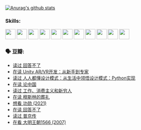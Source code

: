 
[![Anurag's github stats](https://github-readme-stats.vercel.app/api?username=w940853815)](https://github.com/anuraghazra/github-readme-stats)

### Skills:

<code><img height="32" src="https://cdn.jsdelivr.net/npm/simple-icons@v5/icons/python.svg"></code>
<code><img height="32" src="https://cdn.jsdelivr.net/npm/simple-icons@v5/icons/javascript.svg"></code>
<code><img height="32" src="https://cdn.jsdelivr.net/npm/simple-icons@v5/icons/django.svg"></code>
<code><img height="32" src="https://cdn.jsdelivr.net/npm/simple-icons@v5/icons/flask.svg"></code>
<code><img height="32" src="https://cdn.jsdelivr.net/npm/simple-icons@v5/icons/vuetify.svg"></code>
<code><img height="32" src="https://cdn.jsdelivr.net/npm/simple-icons@v5/icons/git.svg"></code>
<code><img height="32" src="https://cdn.jsdelivr.net/npm/simple-icons@v5/icons/docker.svg"></code>
<code><img height="32" src="https://cdn.jsdelivr.net/npm/simple-icons@v5/icons/postgresql.svg"></code>
<code><img height="32" src="https://cdn.jsdelivr.net/npm/simple-icons@v5/icons/elasticsearch.svg"></code>
<code><img height="32" src="https://cdn.jsdelivr.net/npm/simple-icons@v5/icons/macos.svg"></code>
<code><img height="32" src="https://cdn.jsdelivr.net/npm/simple-icons@v5/icons/linux.svg"></code>

### 🗣 豆瓣:

<!-- DOUBAN-ACTIVITIES:START -->
- [读过 回答不了](https://www.douban.com/people/136069238/status/3812155932/?_i=48837190)
- [在读 Unity AR/VR开发：从新手到专家](https://www.douban.com/people/136069238/status/3810864648/?_i=48837190)
- [读过 人人都懂设计模式：从生活中领悟设计模式：Python实现](https://www.douban.com/people/136069238/status/3806334005/?_i=48837190)
- [在读 论中国](https://www.douban.com/people/136069238/status/3805671678/?_i=48837190)
- [读过 工作、消费主义和新穷人](https://www.douban.com/people/136069238/status/3803834644/?_i=48837190)
- [在读 穆斯林的葬礼](https://www.douban.com/people/136069238/status/3802824932/?_i=48837190)
- [想看 功勋‎ (2021)](https://www.douban.com/people/136069238/status/3802127044/?_i=48837190)
- [在读 回答不了](https://www.douban.com/people/136069238/status/3802078489/?_i=48837190)
- [读过 普京传](https://www.douban.com/people/136069238/status/3802076688/?_i=48837190)
- [在看 大明王朝1566‎ (2007)](https://www.douban.com/people/136069238/status/3800275133/?_i=48837190)
<!-- DOUBAN-ACTIVITIES:END -->
<!--
**w940853815/w940853815** is a ✨ _special_ ✨ repository because its `README.md` (this file) appears on your GitHub profile.

Here are some ideas to get you started:

- 🔭 I’m currently working on ...
- 🌱 I’m currently learning ...
- 👯 I’m looking to collaborate on ...
- 🤔 I’m looking for help with ...
- 💬 Ask me about ...
- 📫 How to reach me: ...
- 😄 Pronouns: ...
- ⚡ Fun fact: ...
-->
